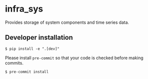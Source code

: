 # infra_sys
Provides storage of system components and time series data.

## Developer installation
```
$ pip install -e ".[dev]"
```

Please install `pre-commit` so that your code is checked before making commits.
```
$ pre-commit install
```
